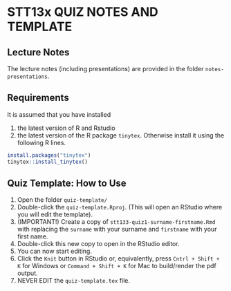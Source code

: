 # STT13x QUIZ NOTES AND TEMPLATE

## Lecture Notes

The lecture notes (including presentations) are provided in the folder `notes-presentations`.

## Requirements

It is assumed that you have installed 

 1. the latest version of R and Rstudio
 2. the latest version of the R package `tinytex`. Otherwise install it using the following R lines.
 
  ```r
  install.packages("tinytex")
  tinytex::install_tinytex()
  ```

## Quiz Template: How to Use



 1. Open the folder `quiz-template/`
 2. Double-click the `quiz-template.Rproj`. (This will open an RStudio where you will edit the template).
 3. (IMPORTANT!) Create a copy of `stt133-quiz1-surname-firstname.Rmd` with replacing the `surname` with your surname and `firstname` with your first name.
 4. Double-click this new copy to open in the RStudio editor.
 5. You can now start editing.
 6. Click the `Knit` button in RStudio or, equivalently, press `Cntrl + Shift + K` for Windows or `Command + Shift + K` for Mac to build/render the pdf output.
 6. NEVER EDIT the `quiz-template.tex` file.
 

 
 

